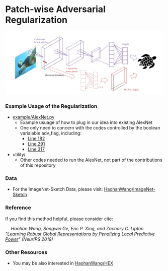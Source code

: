 # Patch-wise Adversarial Regularization

![PAR](PAR.jpg "PAR")

### Example Usage of the Regularization

- [example/AlexNet.py](https://github.com/HaohanWang/PAR/blob/master/example/alexNet.py)
    - Example usuage of how to plug in our idea into existing AlexNet
    - One only need to concern with the codes controlled by the boolean varialable adv_flag, including:
        -  [Line 182](https://github.com/HaohanWang/PAR/blob/master/example/alexNet.py#L182)
        -  [Line 291](https://github.com/HaohanWang/PAR/blob/master/example/alexNet.py#L291)
        -  [Line 317](https://github.com/HaohanWang/PAR/blob/master/example/alexNet.py#L317)
- utility/ 
    - Other codes needed to run the AlexNet, not part of the contributions of this repository
    
### Data

- For the ImageNet-Sketch Data, please visit: [HaohanWang/ImageNet-Sketch](https://github.com/HaohanWang/ImageNet-Sketch)
    
### Reference

If you find this method helpful, please consider cite: 
    
&emsp; _Haohan Wang, Songwei Ge, Eric P. Xing, and Zachary C. Lipton. "[Learning Robust Global Representations by Penalizing Local Predictive Power](https://arxiv.org/abs/1905.13549)" (NeurIPS 2019)_

### Other Resources

- You may be also interested in [HaohanWang/HEX](https://github.com/HaohanWang/HEX)

